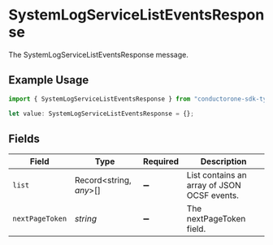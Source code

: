 # SystemLogServiceListEventsResponse

The SystemLogServiceListEventsResponse message.

## Example Usage

```typescript
import { SystemLogServiceListEventsResponse } from "conductorone-sdk-typescript/sdk/models/shared";

let value: SystemLogServiceListEventsResponse = {};
```

## Fields

| Field                                       | Type                                        | Required                                    | Description                                 |
| ------------------------------------------- | ------------------------------------------- | ------------------------------------------- | ------------------------------------------- |
| `list`                                      | Record<string, *any*>[]                     | :heavy_minus_sign:                          | List contains an array of JSON OCSF events. |
| `nextPageToken`                             | *string*                                    | :heavy_minus_sign:                          | The nextPageToken field.                    |